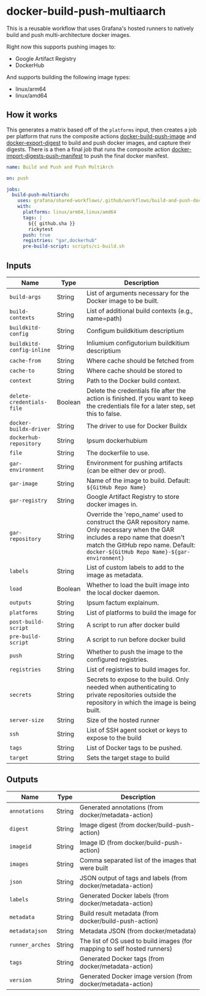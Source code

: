 # docker-build-push-multiaarch

This is a reusable workflow that uses Grafana's hosted runners to natively build and push multi-architecture docker
images.

Right now this supports pushing images to:

- Google Artifact Registry
- DockerHub

And supports building the following image types:

- linux/arm64
- linux/amd64

## How it works

This generates a matrix based off of the `platforms` input, then creates a job per platform that runs the composite
actions [docker-build-push-image] and [docker-export-digest] to build and push docker images, and capture their digests.
There is a then a final job that runs the composite action [docker-import-digests-push-manifest] to push the final
docker manifest.

[docker/build-push-action]: https://github.com/docker/build-push-action
[docker-build-push-image]: ../../docker-build-push-image/README.md
[docker-export-digest]: ../../docker-export-digest/README.md
[docker-import-digests-push-manifest]: ../../docker-import-digests-push-manifest/README.md

<!-- x-release-please-start-version -->

```yaml
name: Build and Push and Push MultiArch

on: push

jobs:
  build-push-multiarch:
    uses: grafana/shared-workflows/.github/workflows/build-and-push-docker-multiarch.yml@rwhitaker/multi-arch-builds # TODO: Pin to version
    with:
      platforms: linux/arm64,linux/amd64
      tags: |
        ${{ github.sha }}
        rickytest
      push: true
      registries: "gar,dockerhub"
      pre-build-script: scripts/ci-build.sh

```

<!-- x-release-please-end-version -->

## Inputs

| Name                      | Type    | Description                                                                                                                                                                                                            |
|---------------------------|---------|------------------------------------------------------------------------------------------------------------------------------------------------------------------------------------------------------------------------|
| `build-args`              | String  | List of arguments necessary for the Docker image to be built.                                                                                                                                                          |
| `build-contexts`          | String  | List of additional build contexts (e.g., name=path)                                                                                                                                                                    |
| `buildkitd-config`        | String  | Configum buildkitium descriptium                                                                                                                                                                                       |
| `buildkitd-config-inline` | String  | Inliumium configutorium buildkitium descriptium                                                                                                                                                                        |
| `cache-from`              | String  | Where cache should be fetched from                                                                                                                                                                                     |
| `cache-to`                | String  | Where cache should be stored to                                                                                                                                                                                        |
| `context`                 | String  | Path to the Docker build context.                                                                                                                                                                                      |
| `delete-credentials-file` | Boolean | Delete the credentials file after the action is finished. If you want to keep the credentials file for a later step, set this to false.                                                                                |
| `docker-buildx-driver`    | String  | The driver to use for Docker Buildx                                                                                                                                                                                    |
| `dockerhub-repository`    | String  | Ipsum dockerhubium                                                                                                                                                                                                     |
| `file`                    | String  | The dockerfile to use.                                                                                                                                                                                                 |
| `gar-environment`         | String  | Environment for pushing artifacts (can be either dev or prod).                                                                                                                                                         |
| `gar-image`               | String  | Name of the image to build. Default: `${GitHub Repo Name}`                                                                                                                                                             |
| `gar-registry`            | String  | Google Artifact Registry to store docker images in.                                                                                                                                                                    |
| `gar-repository`          | String  | Override the 'repo_name' used to construct the GAR repository name. Only necessary when the GAR includes a repo name that doesn't match the GitHub repo name. Default: `docker-${GitHub Repo Name}-${gar-environment}` |
| `labels`                  | String  | List of custom labels to add to the image as metadata.                                                                                                                                                                 |
| `load`                    | Boolean | Whether to load the built image into the local docker daemon.                                                                                                                                                          |
| `outputs`                 | String  | Ipsum factum explainum.                                                                                                                                                                                                |
| `platforms`               | String  | List of platforms to build the image for                                                                                                                                                                               |
| `post-build-script`       | String  | A script to run after docker build                                                                                                                                                                                     |
| `pre-build-script`        | String  | A script to run before docker build                                                                                                                                                                                    |
| `push`                    | String  | Whether to push the image to the configured registries.                                                                                                                                                                |
| `registries`              | String  | List of registries to build images for.                                                                                                                                                                                |
| `secrets`                 | String  | Secrets to expose to the build. Only needed when authenticating to private repositories outside the repository in which the image is being built.                                                                      |
| `server-size`             | String  | Size of the hosted runner                                                                                                                                                                                              |
| `ssh`                     | String  | List of SSH agent socket or keys to expose to the build                                                                                                                                                                |
| `tags`                    | String  | List of Docker tags to be pushed.                                                                                                                                                                                      |
| `target`                  | String  | Sets the target stage to build                                                                                                                                                                                         |

## Outputs

| Name            | Type   | Description                                                              |
|-----------------|--------|--------------------------------------------------------------------------|
| `annotations`   | String | Generated annotations (from docker/metadata-action)                      |
| `digest`        | String | Image digest (from docker/build-push-action)                             |
| `imageid`       | String | Image ID (from docker/build-push-action)                                 |
| `images`        | String | Comma separated list of the images that were built                       |
| `json`          | String | JSON output of tags and labels (from docker/metadata-action)             |
| `labels`        | String | Generated Docker labels (from docker/metadata-action)                    |
| `metadata`      | String | Build result metadata (from docker/build-push-action)                    |
| `metadatajson`  | String | Metadata JSON (from docker/metadata)                                     |
| `runner_arches` | String | The list of OS used to build images (for mapping to self hosted runners) |
| `tags`          | String | Generated Docker tags (from docker/metadata-action)                      |
| `version`       | String | Generated Docker image version (from docker/metadata-action)             |
